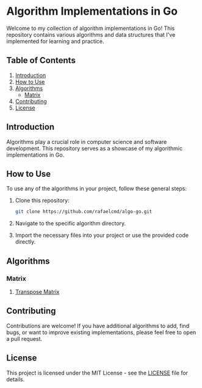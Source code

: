 # Algorithm Implementations in Go

Welcome to my collection of algorithm implementations in Go! This repository contains various algorithms and data structures that I've implemented for learning and practice.

## Table of Contents

1. [Introduction](#introduction)
2. [How to Use](#how-to-use)
3. [Algorithms](#algorithms)
    - [Matrix](#matrix)
4. [Contributing](#contributing)
5. [License](#license)

## Introduction

Algorithms play a crucial role in computer science and software development. This repository serves as a showcase of my algorithmic implementations in Go.

## How to Use

To use any of the algorithms in your project, follow these general steps:

1. Clone this repository:

    ```bash
    git clone https://github.com/rafaelcmd/algo-go.git
    ```

2. Navigate to the specific algorithm directory.

3. Import the necessary files into your project or use the provided code directly.

## Algorithms

### Matrix

1. [Transpose Matrix](Matrix/transpose-matrix/transpose.go)

## Contributing

Contributions are welcome! If you have additional algorithms to add, find bugs, or want to improve existing implementations, please feel free to open a pull request.

## License

This project is licensed under the MIT License - see the [LICENSE](LICENSE) file for details.
